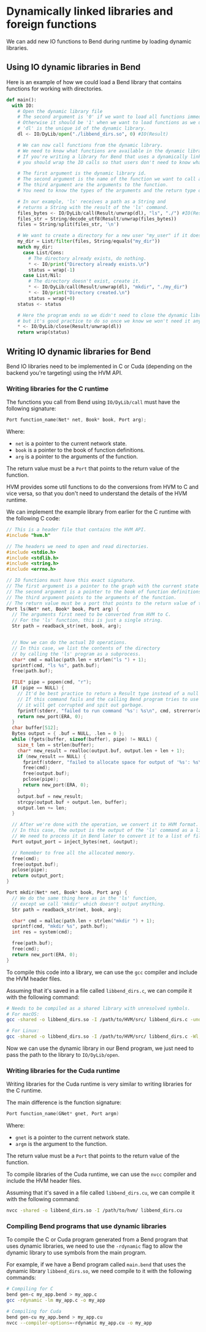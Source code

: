 # Dynamically linked libraries and foreign functions

We can add new IO functions to Bend during runtime by loading dynamic libraries.

## Using IO dynamic libraries in Bend

Here is an example of how we could load a Bend library that contains functions for working with directories.

```py
def main():
  with IO:
    # Open the dynamic library file
    # The second argument is '0' if we want to load all functions immediately.
    # Otherwise it should be '1' when we want to load functions as we use them.
    # 'dl' is the unique id of the dynamic library.
    dl <- IO/DyLib/open("./libbend_dirs.so", 0) #IO(Result)

    # We can now call functions from the dynamic library.
    # We need to know what functions are available in the dynamic library.
    # If you're writing a library for Bend that uses a dynamically linked library
    # you should wrap the IO calls so that users don't need to know what's in the dynamic library.

    # The first argument is the dynamic library id.
    # The second argument is the name of the function we want to call as a String.
    # The third argument are the arguments to the function.
    # You need to know the types of the arguments and the return type of the function.

    # In our example, 'ls' receives a path as a String and
    # returns a String with the result of the 'ls' command.
    files_bytes <- IO/DyLib/call(Result/unwrap(dl), "ls", "./") #IO(Result)
    files_str = String/decode_utf8(Result/unwrap(files_bytes)) 
    files = String/split(files_str, '\n')

    # We want to create a directory for a new user "my_user" if it doesn't exist.
    my_dir = List/filter(files, String/equals("my_dir"))
    match my_dir:
      case List/Cons:
        # The directory already exists, do nothing.
        * <- IO/print("Directory already exists.\n")
        status = wrap(-1)
      case List/Nil:
        # The directory doesn't exist, create it.
        * <- IO/DyLib/call(Result/unwrap(dl), "mkdir", "./my_dir")
        * <- IO/print("Directory created.\n")
        status = wrap(+0)
    status <- status

    # Here the program ends so we didn't need to close the dynamic library,
    # but it's good practice to do so once we know we won't need it anymore.
    * <- IO/DyLib/close(Result/unwrap(dl))
    return wrap(status)
```

## Writing IO dynamic libraries for Bend

Bend IO libraries need to be implemented in C or Cuda (depending on the backend you're targeting) using the HVM API.

### Writing libraries for the C runtime

The functions you call from Bend using `IO/DyLib/call` must have the following signature:

```c
Port function_name(Net* net, Book* book, Port arg);
```

Where:

- `net` is a pointer to the current network state.
- `book` is a pointer to the book of function definitions.
- `arg` is a pointer to the arguments of the function.

The return value must be a `Port` that points to the return value of the function.

HVM provides some util functions to do the conversions from HVM to C and vice versa,
so that you don't need to understand the details of the HVM runtime.

We can implement the example library from earlier for the C runtime with the following C code:

```c
// This is a header file that contains the HVM API.
#include "hvm.h"

// The headers we need to open and read directories.
#include <stdio.h>
#include <stdlib.h>
#include <string.h>
#include <errno.h>

// IO functions must have this exact signature.
// The first argument is a pointer to the graph with the current state of the program.
// The second argument is a pointer to the book of function definitions.
// The third argument points to the arguments of the function.
// The return value must be a port that points to the return value of the function.
Port ls(Net* net, Book* book, Port arg) {
  // The arguments first need to be converted from HVM to C.
  // For the 'ls' function, this is just a single string.
  Str path = readback_str(net, book, arg);


  // Now we can do the actual IO operations.
  // In this case, we list the contents of the directory
  // by calling the 'ls' program as a subprocess.
  char* cmd = malloc(path.len + strlen("ls ") + 1);
  sprintf(cmd, "ls %s", path.buf);
  free(path.buf);

  FILE* pipe = popen(cmd, "r");
  if (pipe == NULL) {
    // It'd be best practice to return a Result type instead of a null value (ERA).
    // If this command fails and the calling Bend program tries to use the result,
    // it will get corrupted and spit out garbage.
    fprintf(stderr, "failed to run command '%s': %s\n", cmd, strerror(errno));
    return new_port(ERA, 0);
  }
  char buffer[512];
  Bytes output = { .buf = NULL, .len = 0 };
  while (fgets(buffer, sizeof(buffer), pipe) != NULL) {
    size_t len = strlen(buffer);
    char* new_result = realloc(output.buf, output.len + len + 1);
    if (new_result == NULL) {
      fprintf(stderr, "failed to allocate space for output of '%s': %s\n", cmd, strerror(errno));
      free(cmd);
      free(output.buf);
      pclose(pipe);
      return new_port(ERA, 0);
    }
    output.buf = new_result;
    strcpy(output.buf + output.len, buffer);
    output.len += len;
  }

  // After we're done with the operation, we convert it to HVM format.
  // In this case, the output is the output of the 'ls' command as a list of bytes.
  // We need to process it in Bend later to convert it to a list of file names.
  Port output_port = inject_bytes(net, &output);

  // Remember to free all the allocated memory.
  free(cmd);
  free(output.buf);
  pclose(pipe);
  return output_port;
}

Port mkdir(Net* net, Book* book, Port arg) {
  // We do the same thing here as in the 'ls' function,
  // except we call 'mkdir' which doesn't output anything.
  Str path = readback_str(net, book, arg);

  char* cmd = malloc(path.len + strlen("mkdir ") + 1);
  sprintf(cmd, "mkdir %s", path.buf);
  int res = system(cmd);

  free(path.buf);
  free(cmd);
  return new_port(ERA, 0);
}
```

To compile this code into a library, we can use the `gcc` compiler and include the HVM header files.

Assuming that it's saved in a file called `libbend_dirs.c`, we can compile it with the following command:

```sh
# Needs to be compiled as a shared library with unresolved symbols.
# For macOS:
gcc -shared -o libbend_dirs.so -I /path/to/HVM/src/ libbend_dirs.c -undefined dynamic_lookup -fPIC

# For Linux:
gcc -shared -o libbend_dirs.so -I /path/to/HVM/src/ libbend_dirs.c -Wl,--unresolved-symbols=ignore-all -fPIC
```

Now we can use the dynamic library in our Bend program, we just need to pass the path to the library to `IO/DyLib/open`.

### Writing libraries for the Cuda runtime

Writing libraries for the Cuda runtime is very similar to writing libraries for the C runtime.

The main difference is the function signature:

```c++
Port function_name(GNet* gnet, Port argm)
```

Where:

- `gnet` is a pointer to the current network state.
- `argm` is the argument to the function.

The return value must be a `Port` that points to the return value of the function.

To compile libraries of the Cuda runtime, we can use the `nvcc` compiler and include the HVM header files.

Assuming that it's saved in a file called `libbend_dirs.cu`, we can compile it with the following command:

```sh
nvcc -shared -o libbend_dirs.so -I /path/to/hvm/ libbend_dirs.cu
```

### Compiling Bend programs that use dynamic libraries

To compile the C or Cuda program generated from a Bend program that uses dynamic libraries, we need to use the `-rdynamic` flag to allow the dynamic library to use symbols from the main program.

For example, if we have a Bend program called `main.bend` that uses the dynamic library `libbend_dirs.so`, we need compile to it with the following commands:

```sh
# Compiling for C
bend gen-c my_app.bend > my_app.c
gcc -rdynamic -lm my_app.c -o my_app

# Compiling for Cuda
bend gen-cu my_app.bend > my_app.cu
nvcc --compiler-options=-rdynamic my_app.cu -o my_app
```
